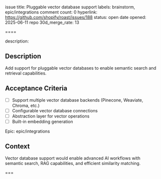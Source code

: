 issue title: Pluggable vector database support
labels: brainstorm, epic/integrations
comment count: 0
hyperlink: https://github.com/shopify/roast/issues/188
status: open
date opened: 2025-06-11
repo 30d_merge_rate: 13

====

description:
## Description
Add support for pluggable vector databases to enable semantic search and retrieval capabilities.

## Acceptance Criteria
- [ ] Support multiple vector database backends (Pinecone, Weaviate, Chroma, etc.)
- [ ] Configurable vector database connections
- [ ] Abstraction layer for vector operations
- [ ] Built-in embedding generation

Epic: epic/integrations

## Context
Vector database support would enable advanced AI workflows with semantic search, RAG capabilities, and efficient similarity matching.

===
